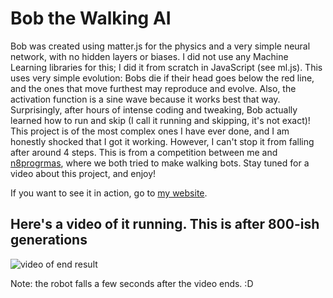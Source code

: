# Bob the Walking AI
Bob was created using matter.js for the physics and a very simple neural network, with no hidden layers or biases. I did not use any Machine Learning libraries for this; I did it from scratch in JavaScript (see ml.js). This uses very simple evolution: Bobs die if their head goes below the red line, and the ones that move furthest may reproduce and evolve. Also, the activation function is a sine wave because it works best that way. Surprisingly, after hours of intense coding and tweaking, Bob actually learned how to run and skip (I call it running and skipping, it's not exact)! This project is of the most complex ones I have ever done, and I am honestly shocked that I got it working. However, I can't stop it from falling after around 4 steps. This is from a competition between me and [n8progrmas](https://github.com/N8python/walkingAI), where we both tried to make walking bots. Stay tuned for a video about this project, and enjoy!

If you want to see it in action, go to [my website](http://kiraprograms.com/bob-running-ai/). 

## Here's a video of it running. This is after 800-ish generations
![video of end result](https://github.com/i8sumPi/bob-the-walking-AI/blob/master/final_trained.gif)

Note: the robot falls a few seconds after the video ends. :D
